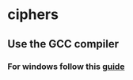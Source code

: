 # ciphers

## Use the GCC compiler
### For windows follow this [guide](https://code.visualstudio.com/docs/cpp/config-mingw)